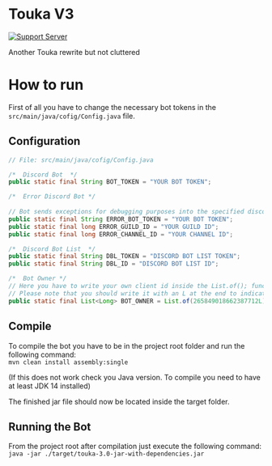 # Touka V3
[![Support Server](https://img.shields.io/discord/591914197219016707.svg?label=Discord&logo=Discord&colorB=7289da&style=for-the-badge)](https://discord.com/invite/tvDXKZSzqd)

Another Touka rewrite but not cluttered

# How to run
First of all you have to change the necessary bot tokens in the `src/main/java/cofig/Config.java` file.

## Configuration
```java
// File: src/main/java/cofig/Config.java

/*  Discord Bot  */
public static final String BOT_TOKEN = "YOUR BOT TOKEN";

/*  Error Discord Bot */
    
// Bot sends exceptions for debugging purposes into the specified discord channel
public static final String ERROR_BOT_TOKEN = "YOUR BOT TOKEN";
public static final long ERROR_GUILD_ID = "YOUR GUILD ID";
public static final long ERROR_CHANNEL_ID = "YOUR CHANNEL ID";

/*  Discord Bot List  */
public static final String DBL_TOKEN = "DISCORD BOT LIST TOKEN";
public static final String DBL_ID = "DISCORD BOT LIST ID";

/*  Bot Owner */
// Here you have to write your own client id inside the List.of(); function.
// Please note that you should write it with an L at the end to indicate that the value is of type Long
public static final List<Long> BOT_OWNER = List.of(265849018662387712L);
```

## Compile 
To compile the bot you have to be in the project root folder and run the following command: \
`mvn clean install assembly:single`

(If this does not work check you Java version. To compile you need to have at least JDK 14 installed)

The finished jar file should now be located inside the target folder.

## Running the Bot
From the project root after compilation just execute the following command: \
`java -jar ./target/touka-3.0-jar-with-dependencies.jar`